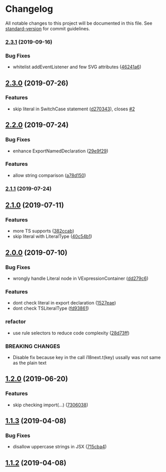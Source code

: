 # Changelog

All notable changes to this project will be documented in this file. See [standard-version](https://github.com/conventional-changelog/standard-version) for commit guidelines.

### [2.3.1](https://github.com/edvardchen/eslint-plugin-i18next/compare/v2.3.0...v2.3.1) (2019-09-16)


### Bug Fixes

* whitelist addEventListener and few SVG attributes ([46241a6](https://github.com/edvardchen/eslint-plugin-i18next/commit/46241a6))

## [2.3.0](https://github.com/edvardchen/eslint-plugin-i18next/compare/v2.2.0...v2.3.0) (2019-07-26)


### Features

* skip literal in SwitchCase statement ([d270343](https://github.com/edvardchen/eslint-plugin-i18next/commit/d270343)), closes [#2](https://github.com/edvardchen/eslint-plugin-i18next/issues/2)



## [2.2.0](https://github.com/edvardchen/eslint-plugin-i18next/compare/v2.1.1...v2.2.0) (2019-07-24)


### Bug Fixes

* enhance ExportNamedDeclaration ([29e9f29](https://github.com/edvardchen/eslint-plugin-i18next/commit/29e9f29))


### Features

* allow string comparison ([a78d150](https://github.com/edvardchen/eslint-plugin-i18next/commit/a78d150))



### [2.1.1](https://github.com/edvardchen/eslint-plugin-i18next/compare/v2.1.0...v2.1.1) (2019-07-24)



## [2.1.0](https://github.com/edvardchen/eslint-plugin-i18next/compare/v2.0.0...v2.1.0) (2019-07-11)


### Features

* more TS supports ([382ccab](https://github.com/edvardchen/eslint-plugin-i18next/commit/382ccab))
* skip literal with LiteralType ([40c54b1](https://github.com/edvardchen/eslint-plugin-i18next/commit/40c54b1))



## [2.0.0](https://github.com/edvardchen/eslint-plugin-i18next/compare/v1.2.0...v2.0.0) (2019-07-10)


### Bug Fixes

* wrongly handle Literal node in VExpressionContainer ([dd279c6](https://github.com/edvardchen/eslint-plugin-i18next/commit/dd279c6))


### Features

* dont check literal in export declaration ([1527eae](https://github.com/edvardchen/eslint-plugin-i18next/commit/1527eae))
* dont check TSLiteralType ([fd93861](https://github.com/edvardchen/eslint-plugin-i18next/commit/fd93861))


### refactor

* use rule selectors to reduce code complexity ([28d73ff](https://github.com/edvardchen/eslint-plugin-i18next/commit/28d73ff))


### BREAKING CHANGES

* Disable fix because key in the call i18next.t(key) ussally was not same as the plain text



## [1.2.0](https://github.com/edvardchen/eslint-plugin-i18next/compare/v1.1.3...v1.2.0) (2019-06-20)


### Features

* skip checking import(...) ([7306038](https://github.com/edvardchen/eslint-plugin-i18next/commit/7306038))



## [1.1.3](https://github.com/edvardchen/eslint-plugin-i18next/compare/v1.1.2...v1.1.3) (2019-04-08)


### Bug Fixes

* disallow uppercase strings in JSX ([715cba4](https://github.com/edvardchen/eslint-plugin-i18next/commit/715cba4))



## [1.1.2](https://github.com/edvardchen/eslint-plugin-i18next/compare/v1.1.1...v1.1.2) (2019-04-08)
